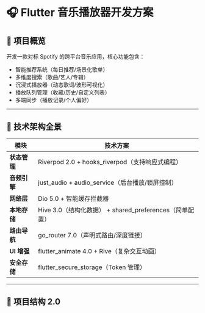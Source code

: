 # 🎧 Flutter 音乐播放器开发方案

## 📌 项目概览

开发一款对标 Spotify 的跨平台音乐应用，核心功能包含：

- 智能推荐系统（每日推荐/场景化歌单）
- 多维度搜索（歌曲/艺人/专辑）
- 沉浸式播放器（动态歌词/波形可视化）
- 播放队列管理（收藏/历史/自定义列表）
- 多端同步（播放记录/个人偏好）

---

## 🧰 技术架构全景

| 模块         | 技术方案                                                |
| ------------ | ------------------------------------------------------- |
| **状态管理** | Riverpod 2.0 + hooks_riverpod（支持响应式编程）         |
| **音频引擎** | just_audio + audio_service（后台播放/锁屏控制）         |
| **网络层**   | Dio 5.0 + 智能缓存拦截器                                |
| **本地存储** | Hive 3.0（结构化数据） + shared_preferences（简单配置） |
| **路由导航** | go_router 7.0（声明式路由/深度链接）                    |
| **UI 增强**  | flutter_animate 4.0 + Rive（复杂交互动画）              |
| **安全存储** | flutter_secure_storage（Token 管理）                    |

---

## 🧱 项目结构 2.0
